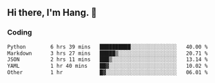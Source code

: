## Hi there, I'm Hang. 👋

### Coding

<!--START_SECTION:waka-->

```txt
Python        6 hrs 39 mins   ██████████░░░░░░░░░░░░░░░   40.00 %
Markdown      3 hrs 27 mins   █████▒░░░░░░░░░░░░░░░░░░░   20.71 %
JSON          2 hrs 11 mins   ███▒░░░░░░░░░░░░░░░░░░░░░   13.14 %
YAML          1 hr 40 mins    ██▓░░░░░░░░░░░░░░░░░░░░░░   10.02 %
Other         1 hr            █▓░░░░░░░░░░░░░░░░░░░░░░░   06.01 %
```

<!--END_SECTION:waka-->

